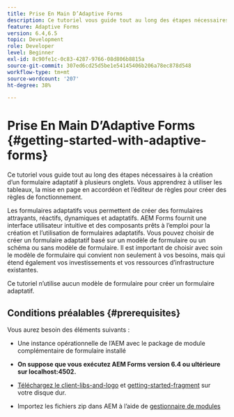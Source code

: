 ```yaml
---
title: Prise En Main D’Adaptive Forms
description: Ce tutoriel vous guide tout au long des étapes nécessaires à la création d’un formulaire adaptatif à plusieurs onglets. Vous apprendrez à utiliser les tableaux, la mise en page en accordéon et l’éditeur de règles pour créer des règles de fonctionnement.
feature: Adaptive Forms
version: 6.4,6.5
topic: Development
role: Developer
level: Beginner
exl-id: 8c90fe1c-0c83-4287-9766-08d806b8815a
source-git-commit: 307ed6cd25d5be1e54145406b206a78ec878d548
workflow-type: tm+mt
source-wordcount: '207'
ht-degree: 38%

---
```


# Prise En Main D’Adaptive Forms {#getting-started-with-adaptive-forms}

Ce tutoriel vous guide tout au long des étapes nécessaires à la création d’un formulaire adaptatif à plusieurs onglets. Vous apprendrez à utiliser les tableaux, la mise en page en accordéon et l’éditeur de règles pour créer des règles de fonctionnement.

Les formulaires adaptatifs vous permettent de créer des formulaires attrayants, réactifs, dynamiques et adaptatifs. AEM Forms fournit une interface utilisateur intuitive et des composants prêts à l’emploi pour la création et l’utilisation de formulaires adaptatifs. Vous pouvez choisir de créer un formulaire adaptatif basé sur un modèle de formulaire ou un schéma ou sans modèle de formulaire. Il est important de choisir avec soin le modèle de formulaire qui convient non seulement à vos besoins, mais qui étend également vos investissements et vos ressources d’infrastructure existantes.

Ce tutoriel n’utilise aucun modèle de formulaire pour créer un formulaire adaptatif.

## Conditions préalables {#prerequisites}

Vous aurez besoin des éléments suivants :

* Une instance opérationnelle de l’AEM avec le package de module complémentaire de formulaire installé

* **On suppose que vous exécutez AEM Forms version 6.4 ou ultérieure sur localhost:4502.**

* [Téléchargez le client-libs-and-logo](assets/client-libs-and-logo.zip) et [getting-started-fragment](assets/getting-started-fragment.zip) sur votre disque dur.

* Importez les fichiers zip dans AEM à l’aide de [gestionnaire de modules ](http://localhost:4502/crx/packmgr/index.jsp)
